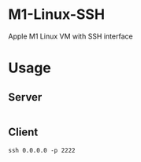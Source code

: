 # M1-Linux-SSH
Apple M1 Linux VM with SSH interface


# Usage

## Server

```

```

## Client

```
ssh 0.0.0.0 -p 2222
```
